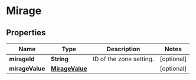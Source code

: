 # Mirage

## Properties
Name | Type | Description | Notes
------------ | ------------- | ------------- | -------------
**mirageId** | **String** | ID of the zone setting. |  [optional]
**mirageValue** | [**MirageValue**](MirageValue.md) |  |  [optional]
